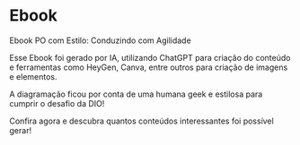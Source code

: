# Ebook

Ebook PO com Estilo: Conduzindo com Agilidade

Esse Ebook foi gerado por IA, utilizando ChatGPT para criação do conteúdo e ferramentas como HeyGen, Canva, entre outros para criação de imagens e elementos. 

A diagramação ficou por conta de uma humana geek e estilosa para cumprir o desafio da DIO! 

Confira agora e descubra quantos conteúdos interessantes foi possível gerar!
